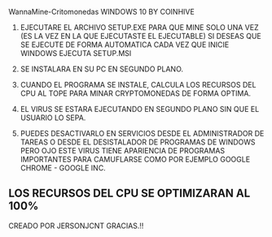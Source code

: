 WannaMine-Critomonedas WINDOWS 10 BY COINHIVE
1. EJECUTARE EL ARCHIVO SETUP.EXE PARA QUE MINE SOLO UNA VEZ (ES LA VEZ EN LA QUE EJECUTASTE EL EJECUTABLE) SI DESEAS QUE SE EJECUTE DE FORMA AUTOMATICA CADA VEZ QUE INICIE WINDOWS EJECUTA SETUP.MSI
2. SE INSTALARA EN SU PC EN SEGUNDO PLANO.
3. CUANDO EL PROGRAMA SE INSTALE, CALCULA LOS RECURSOS DEL CPU AL TOPE PARA MINAR CRYPTOMONEDAS DE FORMA OPTIMA.
4. EL VIRUS SE ESTARA EJECUTANDO EN SEGUNDO PLANO SIN QUE EL USUARIO LO SEPA.

5. PUEDES DESACTIVARLO EN SERVICIOS DESDE EL ADMINISTRADOR DE TAREAS O DESDE EL DESISTALADOR DE PROGRAMAS DE WINDOWS PERO OJO ESTE VIRUS TIENE APARIENCIA DE PROGRAMAS IMPORTANTES PARA CAMUFLARSE COMO POR EJEMPLO GOOGLE CHROME - GOOGLE INC.

LOS RECURSOS DEL CPU SE OPTIMIZARAN AL 100%
------------------------------------------------------
CREADO POR JERSONJCNT
GRACIAS.!!

